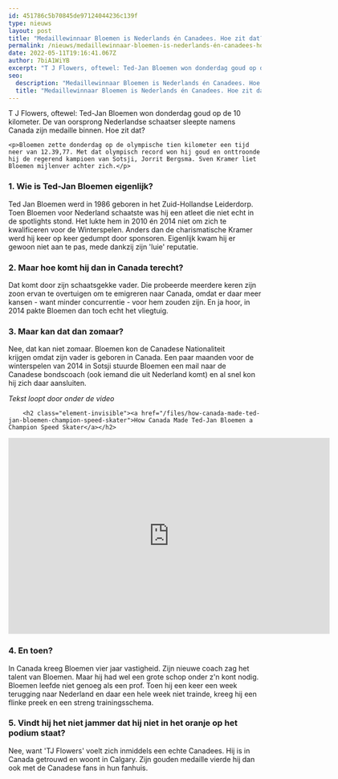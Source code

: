 ```yaml
---
id: 451786c5b70845de97124044236c139f
type: nieuws
layout: post
title: "Medaillewinnaar Bloemen is Nederlands én Canadees. Hoe zit dat?"
permalink: /nieuws/medaillewinnaar-bloemen-is-nederlands-én-canadees-hoe-zit-dat/
date: 2022-05-11T19:16:41.067Z
author: 7biA1WiYB
excerpt: "T J Flowers, oftewel: Ted-Jan Bloemen won donderdag goud op de 10 kilometer. De van oorsprong Nederlandse schaatser sleepte namens Canada zijn medaille binnen. Hoe zit dat?   "
seo:
  description: "Medaillewinnaar Bloemen is Nederlands én Canadees. Hoe zit dat?"
  title: "Medaillewinnaar Bloemen is Nederlands én Canadees. Hoe zit dat?"
---
```

T J Flowers, oftewel: Ted-Jan Bloemen won donderdag goud op de 10 kilometer. De van oorsprong Nederlandse schaatser sleepte namens Canada zijn medaille binnen. Hoe zit dat?   

    <p>Bloemen zette donderdag op de olympische tien kilometer een tijd neer van 12.39,77. Met dat olympisch record won hij goud en onttroonde hij de regerend kampioen van Sotsji, Jorrit Bergsma. Sven Kramer liet Bloemen mijlenver achter zich.</p>
<h3>1. Wie is Ted-Jan Bloemen eigenlijk?</h3>
<p>Ted Jan Bloemen werd in 1986 geboren in het Zuid-Hollandse Leiderdorp. Toen Bloemen voor Nederland schaatste was hij een atleet die niet echt in de spotlights stond. Het lukte hem in 2010 én 2014 niet om zich te kwalificeren voor de Winterspelen. Anders dan de charismatische Kramer werd hij keer op keer gedumpt door sponsoren. Eigenlijk kwam hij er gewoon niet aan te pas, mede dankzij zijn 'luie' reputatie.</p>
<h3>2. Maar hoe komt hij dan in Canada terecht?</h3>
<p>Dat komt door zijn schaatsgekke vader. Die probeerde meerdere keren zijn zoon ervan te overtuigen om te emigreren naar Canada, omdat er daar meer kansen - want minder concurrentie - voor hem zouden zijn. En ja hoor, in 2014 pakte Bloemen dan toch echt het vliegtuig.</p>
<h3>3. Maar kan dat dan zomaar?</h3>
<p>Nee, dat kan niet zomaar. Bloemen kon de Canadese Nationaliteit krijgen omdat zijn vader is geboren in Canada. Een paar maanden voor de winterspelen van 2014 in Sotsji stuurde Bloemen een mail naar de Canadese bondscoach (ook iemand die uit Nederland komt) en al snel kon hij zich daar aansluiten.</p>
<p><em>Tekst loopt door onder de video</em></p>
<p><div class="media media-element-container media-default"><div id="file-532444" class="file file-video file-video-youtube">

        <h2 class="element-invisible"><a href="/files/how-canada-made-ted-jan-bloemen-champion-speed-skater">How Canada Made Ted-Jan Bloemen a Champion Speed Skater</a></h2>
    
  
  <div class="content">
    <div class="media-youtube-video file media-element file-default media-youtube-1">
  <iframe class="media-youtube-player" width="640" height="390" title="How Canada Made Ted-Jan Bloemen a Champion Speed Skater" src="https://www.youtube.com/embed/OqwEUeSgorw?wmode=opaque&controls=" name="How Canada Made Ted-Jan Bloemen a Champion Speed Skater" frameborder="0" allowfullscreen="">Video van How Canada Made Ted-Jan Bloemen a Champion Speed Skater</iframe>
</div>
  </div>

  
</div>
</div>
<h3>4. En toen?</h3>
<p>In Canada kreeg Bloemen vier jaar vastigheid. Zijn nieuwe coach zag het talent van Bloemen. Maar hij had wel een grote schop onder z'n kont nodig. Bloemen leefde niet genoeg als een prof. Toen hij een keer een week terugging naar Nederland en daar een hele week niet trainde, kreeg hij een flinke preek en een streng trainingsschema.</p>
<h3>5. Vindt hij het niet jammer dat hij niet in het oranje op het podium staat?</h3>
<p>Nee, want 'TJ Flowers' voelt zich inmiddels een echte Canadees. Hij is in Canada getrouwd en woont in Calgary. Zijn gouden medaille vierde hij dan ook met de Canadese fans in hun fanhuis.</p>  
